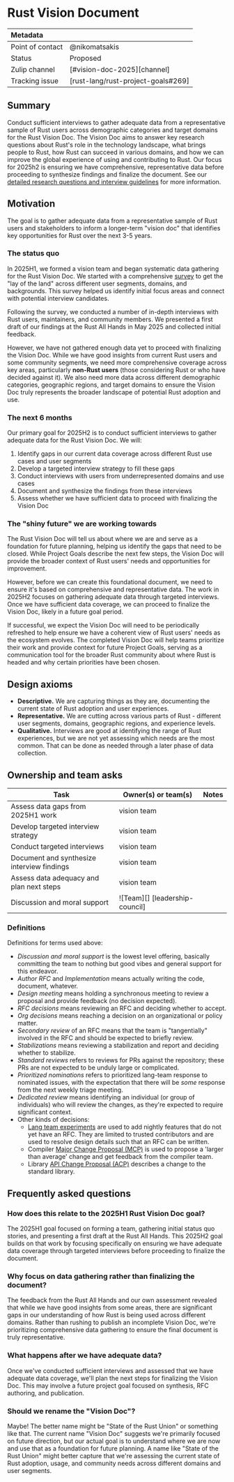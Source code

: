 # Rust Vision Document

| Metadata           |                                    |
| :--                | :--                                |
| Point of contact   | @nikomatsakis                      |
| Status             | Proposed                           |
| Zulip channel      | [#vision-doc-2025][channel]        |
| Tracking issue     | [rust-lang/rust-project-goals#269] |

## Summary

Conduct sufficient interviews to gather adequate data from a representative sample of Rust users across demographic categories and target domains for the Rust Vision Doc. The Vision Doc aims to answer key research questions about Rust's role in the technology landscape, what brings people to Rust, how Rust can succeed in various domains, and how we can improve the global experience of using and contributing to Rust. Our focus for 2025h2 is ensuring we have comprehensive, representative data before proceeding to synthesize findings and finalize the document. See our [detailed research questions and interview guidelines](https://hackmd.io/@rust-vision-doc/SJqfqrUikl) for more information.

## Motivation

The goal is to gather adequate data from a representative sample of Rust users and stakeholders to inform a longer-term "vision doc" that identifies key opportunities for Rust over the next 3-5 years.

### The status quo

In 2025H1, we formed a vision team and began systematic data gathering for the Rust Vision Doc. We started with a comprehensive [survey](https://blog.rust-lang.org/2025/04/04/vision-doc-survey/) to get the "lay of the land" across different user segments, domains, and backgrounds. This survey helped us identify initial focus areas and connect with potential interview candidates.

Following the survey, we conducted a number of in-depth interviews with Rust users, maintainers, and community members. We presented a first draft of our findings at the Rust All Hands in May 2025 and collected initial feedback.

However, we have not gathered enough data yet to proceed with finalizing the Vision Doc. While we have good insights from current Rust users and some community segments, we need more comprehensive coverage across key areas, particularly **non-Rust users** (those considering Rust or who have decided against it). We also need more data across different demographic categories, geographic regions, and target domains to ensure the Vision Doc truly represents the broader landscape of potential Rust adoption and use.

### The next 6 months

Our primary goal for 2025H2 is to conduct sufficient interviews to gather adequate data for the Rust Vision Doc. We will:

1. Identify gaps in our current data coverage across different Rust use cases and user segments
2. Develop a targeted interview strategy to fill these gaps
3. Conduct interviews with users from underrepresented domains and use cases
4. Document and synthesize the findings from these interviews
5. Assess whether we have sufficient data to proceed with finalizing the Vision Doc

### The "shiny future" we are working towards

The Rust Vision Doc will tell us about where we are and serve as a foundation for future planning, helping us identify the gaps that need to be closed. While Project Goals describe the next few steps, the Vision Doc will provide the broader context of Rust users' needs and opportunities for improvement.

However, before we can create this foundational document, we need to ensure it's based on comprehensive and representative data. The work in 2025H2 focuses on gathering adequate data through targeted interviews. Once we have sufficient data coverage, we can proceed to finalize the Vision Doc, likely in a future goal period.

If successful, we expect the Vision Doc will need to be periodically refreshed to help ensure we have a coherent view of Rust users' needs as the ecosystem evolves. The completed Vision Doc will help teams prioritize their work and provide context for future Project Goals, serving as a communication tool for the broader Rust community about where Rust is headed and why certain priorities have been chosen.

## Design axioms

* **Descriptive.** We are capturing things as they are, documenting the current state of Rust adoption and user experiences.
* **Representative.** We are cutting across various parts of Rust - different user segments, domains, geographic regions, and experience levels.
* **Qualitative.** Interviews are good at identifying the range of Rust experiences, but we are not yet assessing which needs are the most common. That can be done as needed through a later phase of data collection.

## Ownership and team asks

| Task                                                   | Owner(s) or team(s)            | Notes                                    |
|--------------------------------------------------------|--------------------------------|------------------------------------------|
| Assess data gaps from 2025H1 work                     | vision team                    |                                          |
| Develop targeted interview strategy                    | vision team                    |                                          |
| Conduct targeted interviews                            | vision team                    |                                          |
| Document and synthesize interview findings             | vision team                    |                                          |
| Assess data adequacy and plan next steps               | vision team                    |                                          |
| Discussion and moral support                           | ![Team][] [leadership-council] |                                          |

### Definitions

Definitions for terms used above:

* *Discussion and moral support* is the lowest level offering, basically committing the team to nothing but good vibes and general support for this endeavor.
* *Author RFC* and *Implementation* means actually writing the code, document, whatever.
* *Design meeting* means holding a synchronous meeting to review a proposal and provide feedback (no decision expected).
* *RFC decisions* means reviewing an RFC and deciding whether to accept.
* *Org decisions* means reaching a decision on an organizational or policy matter.
* *Secondary review* of an RFC means that the team is "tangentially" involved in the RFC and should be expected to briefly review.
* *Stabilizations* means reviewing a stabilization and report and deciding whether to stabilize.
* *Standard reviews* refers to reviews for PRs against the repository; these PRs are not expected to be unduly large or complicated.
* *Prioritized nominations* refers to prioritized lang-team response to nominated issues, with the expectation that there will be *some* response from the next weekly triage meeting.
* *Dedicated review* means identifying an individual (or group of individuals) who will review the changes, as they're expected to require significant context.
* Other kinds of decisions:
    * [Lang team experiments](https://lang-team.rust-lang.org/how_to/experiment.html) are used to add nightly features that do not yet have an RFC. They are limited to trusted contributors and are used to resolve design details such that an RFC can be written.
    * Compiler [Major Change Proposal (MCP)](https://forge.rust-lang.org/compiler/mcp.html) is used to propose a 'larger than average' change and get feedback from the compiler team.
    * Library [API Change Proposal (ACP)](https://std-dev-guide.rust-lang.org/development/feature-lifecycle.html) describes a change to the standard library.

## Frequently asked questions

### How does this relate to the 2025H1 Rust Vision Doc goal?

The 2025H1 goal focused on forming a team, gathering initial status quo stories, and presenting a first draft at the Rust All Hands. This 2025H2 goal builds on that work by focusing specifically on ensuring we have adequate data coverage through targeted interviews before proceeding to finalize the document.

### Why focus on data gathering rather than finalizing the document?

The feedback from the Rust All Hands and our own assessment revealed that while we have good insights from some areas, there are significant gaps in our understanding of how Rust is being used across different domains. Rather than rushing to publish an incomplete Vision Doc, we're prioritizing comprehensive data gathering to ensure the final document is truly representative.

### What happens after we have adequate data?

Once we've conducted sufficient interviews and assessed that we have adequate data coverage, we'll plan the next steps for finalizing the Vision Doc. This may involve a future project goal focused on synthesis, RFC authoring, and publication.

### Should we rename the "Vision Doc"?

Maybe! The better name might be "State of the Rust Union" or something like that. The current name "Vision Doc" suggests we're primarily focused on future direction, but our actual goal is to understand where we are now and use that as a foundation for future planning. A name like "State of the Rust Union" might better capture that we're assessing the current state of Rust adoption, usage, and community needs across different domains and user segments.
